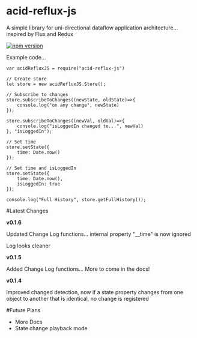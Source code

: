 # acid-reflux-js
A simple library for uni-directional dataflow application architecture... inspired by Flux and Redux

[![npm version](https://badge.fury.io/js/acid-reflux-js.svg)](https://badge.fury.io/js/acid-reflux-js)

Example code...

    var acidRefluxJS = require("acid-reflux-js")
    
    // Create store
    let store = new acidRefluxJS.Store();
    
    // Subscribe to changes
    store.subscribeToChanges((newState, oldState)=>{
        console.log("on any change", newState)
    });
    
    store.subscribeToChanges((newVal, oldVal)=>{
        console.log("isLoggedIn changed to...", newVal)
    }, "isLoggedIn");
    
    // Set time
    store.setState({
        time: Date.now()
    });
    
    // Set time and isLoggedIn
    store.setState({
        time: Date.now(),
        isLoggedIn: true
    });
    
    console.log("Full History", store.getFullHistory());
    
#Latest Changes

**v0.1.6**

Updated Change Log functions... internal property "__time" is now ignored

Log looks cleaner

**v0.1.5**

Added Change Log functions... More to come in the docs!

**v0.1.4**

Improved changed detection, now if a state property changes from one object to another that is identical, no change is registered

#Future Plans

- More Docs
- State change playback mode